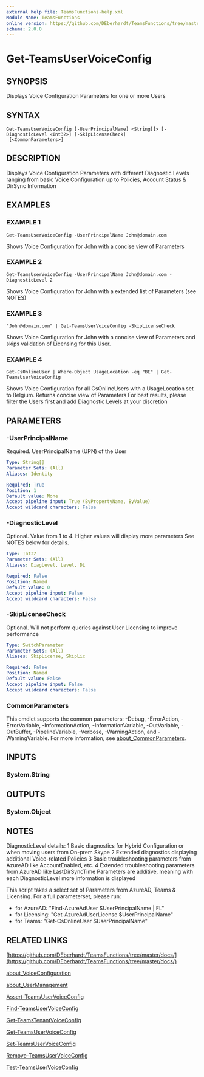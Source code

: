 ```yaml
---
external help file: TeamsFunctions-help.xml
Module Name: TeamsFunctions
online version: https://github.com/DEberhardt/TeamsFunctions/tree/master/docs/
schema: 2.0.0
---
```


# Get-TeamsUserVoiceConfig

## SYNOPSIS
Displays Voice Configuration Parameters for one or more Users

## SYNTAX

```
Get-TeamsUserVoiceConfig [-UserPrincipalName] <String[]> [-DiagnosticLevel <Int32>] [-SkipLicenseCheck]
 [<CommonParameters>]
```

## DESCRIPTION
Displays Voice Configuration Parameters with different Diagnostic Levels
ranging from basic Voice Configuration up to Policies, Account Status & DirSync Information

## EXAMPLES

### EXAMPLE 1
```
Get-TeamsUserVoiceConfig -UserPrincipalName John@domain.com
```

Shows Voice Configuration for John with a concise view of Parameters

### EXAMPLE 2
```
Get-TeamsUserVoiceConfig -UserPrincipalName John@domain.com -DiagnosticLevel 2
```

Shows Voice Configuration for John with a extended list of Parameters (see NOTES)

### EXAMPLE 3
```
"John@domain.com" | Get-TeamsUserVoiceConfig -SkipLicenseCheck
```

Shows Voice Configuration for John with a concise view of Parameters and skips validation of Licensing for this User.

### EXAMPLE 4
```
Get-CsOnlineUser | Where-Object UsageLocation -eq "BE" | Get-TeamsUserVoiceConfig
```

Shows Voice Configuration for all CsOnlineUsers with a UsageLocation set to Belgium.
Returns concise view of Parameters
For best results, please filter the Users first and add Diagnostic Levels at your discretion

## PARAMETERS

### -UserPrincipalName
Required.
UserPrincipalName (UPN) of the User

```yaml
Type: String[]
Parameter Sets: (All)
Aliases: Identity

Required: True
Position: 1
Default value: None
Accept pipeline input: True (ByPropertyName, ByValue)
Accept wildcard characters: False
```

### -DiagnosticLevel
Optional.
Value from 1 to 4.
Higher values will display more parameters
See NOTES below for details.

```yaml
Type: Int32
Parameter Sets: (All)
Aliases: DiagLevel, Level, DL

Required: False
Position: Named
Default value: 0
Accept pipeline input: False
Accept wildcard characters: False
```

### -SkipLicenseCheck
Optional.
Will not perform queries against User Licensing to improve performance

```yaml
Type: SwitchParameter
Parameter Sets: (All)
Aliases: SkipLicense, SkipLic

Required: False
Position: Named
Default value: False
Accept pipeline input: False
Accept wildcard characters: False
```

### CommonParameters
This cmdlet supports the common parameters: -Debug, -ErrorAction, -ErrorVariable, -InformationAction, -InformationVariable, -OutVariable, -OutBuffer, -PipelineVariable, -Verbose, -WarningAction, and -WarningVariable. For more information, see [about_CommonParameters](http://go.microsoft.com/fwlink/?LinkID=113216).

## INPUTS

### System.String
## OUTPUTS

### System.Object
## NOTES
DiagnosticLevel details:
1 Basic diagnostics for Hybrid Configuration or when moving users from On-prem Skype
2 Extended diagnostics displaying additional Voice-related Policies
3 Basic troubleshooting parameters from AzureAD like AccountEnabled, etc.
4 Extended troubleshooting parameters from AzureAD like LastDirSyncTime
Parameters are additive, meaning with each DiagnosticLevel more information is displayed

This script takes a select set of Parameters from AzureAD, Teams & Licensing.
For a full parameterset, please run:
- for AzureAD:    "Find-AzureAdUser $UserPrincipalName | FL"
- for Licensing:  "Get-AzureAdUserLicense $UserPrincipalName"
- for Teams:      "Get-CsOnlineUser $UserPrincipalName"

## RELATED LINKS

[https://github.com/DEberhardt/TeamsFunctions/tree/master/docs/](https://github.com/DEberhardt/TeamsFunctions/tree/master/docs/)

[about_VoiceConfiguration]()

[about_UserManagement]()

[Assert-TeamsUserVoiceConfig]()

[Find-TeamsUserVoiceConfig]()

[Get-TeamsTenantVoiceConfig]()

[Get-TeamsUserVoiceConfig]()

[Set-TeamsUserVoiceConfig]()

[Remove-TeamsUserVoiceConfig]()

[Test-TeamsUserVoiceConfig]()

